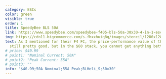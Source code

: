 ```yaml
---
category: ESCs
color: green
visible: true
order: 1
title: SpeedyBee BLS 50A
link: https://www.speedybee.com/speedybee-f405-bls-50a-30x30-4-in-1-esc/
img: https://cdn11.bigcommerce.com/s-fhxxhuiq8q/images/stencil/1280x1280/products/192/883/9__62590.1672977550.jpg?c=2
text: As I mentioned for their F4 FC, the price-performance value of this ESC is
  still pretty good, but in the $60 stack, you cannot get anything better
# price: $40.99
# point1: "Nominal Current: 50A"
# point2: "Peak Current: 55A"
# point3: ""
info: "$40.99;50A Nominal;55A Peak;BLHeli_S;30x30"
---
```

